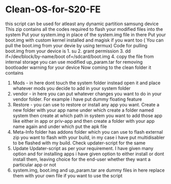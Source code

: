 # Clean-OS-for-S20-FE
this script can be used for atleast any dynamic partition samsung device
This zip contains all the codes required to flash your modified files into the system
Put your system.img in place of the system.img file in there
Put your boot.img with custom kernel installed and magisk if you want too ( You can pull the boot.img from your devie by using termux)
Code for pulling boot.img from your device is 1. su 2. grant permission 3. dd if=/dev/block/by-name/boot of=/sdcard/boot.img 4. copy the file from internal storage
you can use modified up_param.tar for removing bootloader warning for your device
Now coming to the clean folder it contains 
1. Mods - in here dont touch the system folder instead open it and place whatever mods you decide to add in your system folder
2. vendor - in here you can put whatever changes you want to do in your vendor folder. For example i have put dummy floating feature 
3. Restore - you can use to restore or install any app you want. Create a new folder with your app name under which create a folder named system then create at which path in system you want to add those app like either in app or priv-app and then create a folder with your app name again and under which put the apk file
4. Meta-Info folder has addons folder which you can use to flash external zip you want to flash with your build, in my case i have put multidisabler to be flashed with my build. Check updater-script for the same 
5. Update Updater-script as per your requirement. I have given many option and for installing apps i have given option to either install or dont install them, leaving choice for the end-user whether they want a particular app or not
6. system.img, boot.img and up_param.tar are dummy files in here replace them with your own file if you want to use the script
